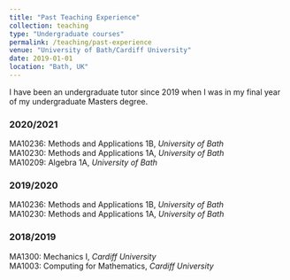 ```yaml
---
title: "Past Teaching Experience"
collection: teaching
type: "Undergraduate courses"
permalink: /teaching/past-experience
venue: "University of Bath/Cardiff University"
date: 2019-01-01
location: "Bath, UK"
---
```


I have been an undergraduate tutor since 2019 when I was in my final year of my undergraduate Masters degree. 

### 2020/2021

MA10236: Methods and Applications 1B, *University of Bath* </br>
MA10230: Methods and Applications 1A, *University of Bath*  </br>
MA10209: Algebra 1A, *University of Bath*

### 2019/2020
MA10236: Methods and Applications 1B, *University of Bath* </br>
MA10230: Methods and Applications 1A, *University of Bath* </br>

### 2018/2019


MA1300: Mechanics I, *Cardiff University* </br>
MA1003: Computing for Mathematics, *Cardiff University* </br>
